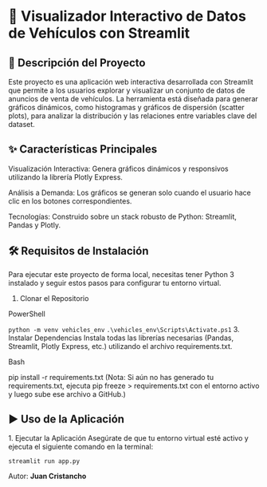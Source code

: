 
<h1>🚗 Visualizador Interactivo de Datos de Vehículos con Streamlit</h1>

<h2>📝 Descripción del Proyecto</h2>
Este proyecto es una aplicación web interactiva desarrollada con Streamlit que permite a los usuarios explorar y visualizar un conjunto de datos de anuncios de venta de vehículos. La herramienta está diseñada para generar gráficos dinámicos, como histogramas y gráficos de dispersión (scatter plots), para analizar la distribución y las relaciones entre variables clave del dataset.

<h2>✨ Características Principales</h2>
Visualización Interactiva: Genera gráficos dinámicos y responsivos utilizando la librería Plotly Express.

Análisis a Demanda: Los gráficos se generan solo cuando el usuario hace clic en los botones correspondientes.

Tecnologías: Construido sobre un stack robusto de Python: Streamlit, Pandas y Plotly.

<h2>🛠️ Requisitos de Instalación</h2>
Para ejecutar este proyecto de forma local, necesitas tener Python 3 instalado y seguir estos pasos para configurar tu entorno virtual.

1. Clonar el Repositorio

PowerShell

`python -m venv vehicles_env`
`.\vehicles_env\Scripts\Activate.ps1`
3. Instalar Dependencias
Instala todas las librerías necesarias (Pandas, Streamlit, Plotly Express, etc.) utilizando el archivo requirements.txt.

Bash

pip install -r requirements.txt
(Nota: Si aún no has generado tu requirements.txt, ejecuta pip freeze > requirements.txt con el entorno activo y luego sube ese archivo a GitHub.)

<h2>▶️ Uso de la Aplicación</h2>
1. Ejecutar la Aplicación
Asegúrate de que tu entorno virtual esté activo y ejecuta el siguiente comando en la terminal:

`streamlit run app.py`


Autor: **Juan Cristancho**
